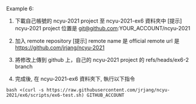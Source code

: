 Example 6:

1. 下載自己帳號的 ncyu-2021 project 至 ncyu-2021-ex6 資料夾中
[提示] ncyu-2021 project 位置是 git@github.com:YOUR_ACCOUNT/ncyu-2021 

2. 加入 remote repository
[提示] 
remote name 是 official
remote url 是 https://github.com/jrjang/ncyu-2021

3. 將修改上傳到 github 上，自己的 ncyu-2021 project 的 refs/heads/ex6-2 branch

4. 完成後, 在 ncyu-2021-ex6 資料夾下, 執行以下指令
```
bash <(curl -s https://raw.githubusercontent.com/jrjang/ncyu-2021/ex6/scripts/ex6-test.sh) GITHUB_ACCOUNT
```
